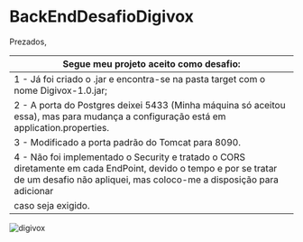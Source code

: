 # BackEndDesafioDigivox
Prezados,

| Segue meu projeto aceito como desafio:                                                                                                                                                  |
|-----------------------------------------------------------------------------------------------------------------------------------------------------------------------------------------|
| 1 - Já foi criado o .jar e encontra-se na pasta target com o nome Digivox-1.0.jar;                                                                                                      |
| 2 - A porta do Postgres deixei 5433 (Minha máquina só aceitou essa), mas para mudança a configuração está em application.properties.                                                    |
| 3 - Modificado a porta padrão do Tomcat para 8090.                                                                                                                                      |
| 4 - Não foi implementado o Security e tratado o CORS diretamente em cada EndPoint, devido o tempo e por se tratar de um desafio não apliquei, mas coloco-me a disposição para adicionar |
| caso seja exigido.  

![digivox](https://user-images.githubusercontent.com/16575511/91680630-2b887500-eb22-11ea-8b4f-eb642ea0d91c.gif)
